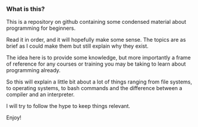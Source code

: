 ### What is this?

This is a repository on github containing some condensed material about programming for beginners.

Read it in order, and it will hopefully make some sense. The topics are as brief as I could make them but still explain why they exist.

The idea here is to provide some knowledge, but more importantly a frame of reference for any courses or training you may be taking to learn about programming already.

So this will explain a little bit about a lot of things ranging from file systems, to operating systems, to bash commands and the difference between a compiler and an interpreter.

I will try to follow the hype to keep things relevant.

Enjoy!